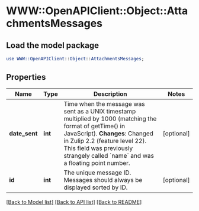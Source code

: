 # WWW::OpenAPIClient::Object::AttachmentsMessages

## Load the model package
```perl
use WWW::OpenAPIClient::Object::AttachmentsMessages;
```

## Properties
Name | Type | Description | Notes
------------ | ------------- | ------------- | -------------
**date_sent** | **int** | Time when the message was sent as a UNIX timestamp multiplied by 1000 (matching the format of getTime() in JavaScript).  **Changes**: Changed in Zulip 2.2 (feature level 22).  This field was previously strangely called &#x60;name&#x60; and was a floating point number.  | [optional] 
**id** | **int** | The unique message ID.  Messages should always be displayed sorted by ID.  | [optional] 

[[Back to Model list]](../README.md#documentation-for-models) [[Back to API list]](../README.md#documentation-for-api-endpoints) [[Back to README]](../README.md)


